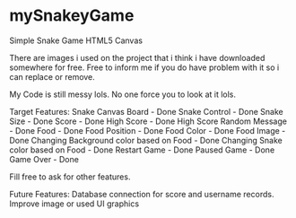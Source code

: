 # mySnakeyGame
Simple Snake Game HTML5 Canvas

There are images i used on the project that i think i have downloaded somewhere for free. Free to inform me if you do have problem with it so i can replace or remove.

My Code is still messy lols. No one force you to look at it lols.

Target Features:
Snake Canvas Board - Done
Snake Control - Done
Snake Size - Done
Score - Done
High Score - Done
High Score Random Message - Done
Food - Done
Food Position - Done
Food Color - Done
Food Image - Done
Changing Background color based on Food - Done
Changing Snake color based on Food - Done
Restart Game - Done
Paused Game - Done
Game Over - Done

Fill free to ask for other features.

Future Features:
Database connection for score and username records.
Improve image or used UI graphics
